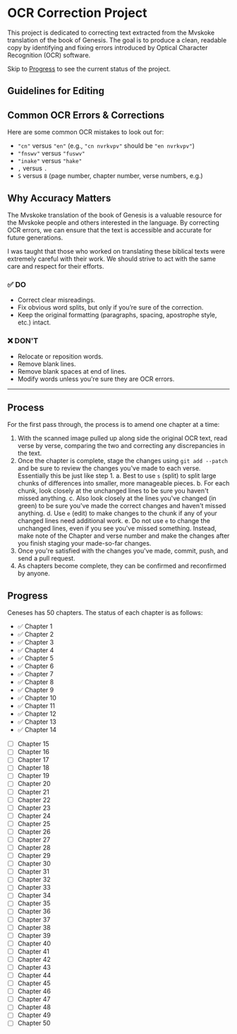 # OCR Correction Project

This project is dedicated to correcting text extracted from the Mvskoke translation of the book of Genesis. The goal is to produce a clean, readable copy by identifying and fixing errors introduced by Optical Character Recognition (OCR) software.

Skip to [Progress](#progress) to see the current status of the project.

## Guidelines for Editing

## Common OCR Errors & Corrections

Here are some common OCR mistakes to look out for:

- `"cn"` versus `"en"` (e.g., `"cn nvrkvpv"` should be `"en nvrkvpv"`)
- `"fnswv"` versus `"fuswv"`
- `"inake"` versus `"hake"`
- `,` versus `.`
- `S` versus `8` (page number, chapter number, verse numbers, e.g.)

## Why Accuracy Matters

The Mvskoke translation of the book of Genesis is a valuable resource for the Mvskoke people and others interested in the language. By correcting OCR errors, we can ensure that the text is accessible and accurate for future generations.

I was taught that those who worked on translating these biblical texts were extremely careful with their work. We should strive to act with the same care and respect for their efforts.

### ✅ DO
- Correct clear misreadings.
- Fix obvious word splits, but only if you’re sure of the correction.
- Keep the original formatting (paragraphs, spacing, apostrophe style, etc.) intact.

### ❌ DON'T
- Relocate or reposition words.
- Remove blank lines.
- Remove blank spaces at end of lines.
- Modify words unless you're sure they are OCR errors.

---

## Process

For the first pass through, the process is to amend one chapter at a time:

1. With the scanned image pulled up along side the original OCR text, read
   verse by verse, comparing the two and correcting any discrepancies in the
   text.
2. Once the chapter is complete, stage the changes using `git add --patch` and
   be sure to review the changes you've made to each verse. Essentially this
   be just like step 1.
      a. Best to use `s` (split) to split large chunks of differences into
         smaller, more manageable pieces.
      b. For each chunk, look closely at the unchanged lines to be sure you
         haven't missed anything.
      c. Also look closely at the lines you've changed (in green) to be sure
         you've made the correct changes and haven't missed anything.
      d. Use `e` (edit) to make changes to the chunk if any of your changed lines
         need additional work.
      e. Do not use `e` to change the unchanged lines, even if you see you've
         missed something. Instead, make note of the Chapter and verse number
         and make the changes after you finish staging your made-so-far changes.
3. Once you're satisfied with the changes you've made, commit, push, and send
   a pull request.
4. As chapters become complete, they can be confirmed and reconfirmed by anyone.

## Progress

Ceneses has 50 chapters. The status of each chapter is as follows:

- ✅ Chapter 1
- ✅ Chapter 2
- ✅ Chapter 3
- ✅ Chapter 4
- ✅ Chapter 5
- ✅ Chapter 6
- ✅ Chapter 7
- ✅ Chapter 8
- ✅ Chapter 9
- ✅ Chapter 10
- ✅ Chapter 11
- ✅ Chapter 12
- ✅ Chapter 13
- ✅ Chapter 14
- [ ] Chapter 15
- [ ] Chapter 16
- [ ] Chapter 17
- [ ] Chapter 18
- [ ] Chapter 19
- [ ] Chapter 20
- [ ] Chapter 21
- [ ] Chapter 22
- [ ] Chapter 23
- [ ] Chapter 24
- [ ] Chapter 25
- [ ] Chapter 26
- [ ] Chapter 27
- [ ] Chapter 28
- [ ] Chapter 29
- [ ] Chapter 30
- [ ] Chapter 31
- [ ] Chapter 32
- [ ] Chapter 33
- [ ] Chapter 34
- [ ] Chapter 35
- [ ] Chapter 36
- [ ] Chapter 37
- [ ] Chapter 38
- [ ] Chapter 39
- [ ] Chapter 40
- [ ] Chapter 41
- [ ] Chapter 42
- [ ] Chapter 43
- [ ] Chapter 44
- [ ] Chapter 45
- [ ] Chapter 46
- [ ] Chapter 47
- [ ] Chapter 48
- [ ] Chapter 49
- [ ] Chapter 50
